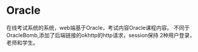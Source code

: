 # Oracle
在线考试系统的系统，web端基于Oracle，考试内容Oracle课程内容。
不同于OracleBomb,添加了后端链接的okhttp的http请求，session保持
2种用户登录，老师和学生。
